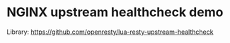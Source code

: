 # NGINX upstream healthcheck demo

Library: https://github.com/openresty/lua-resty-upstream-healthcheck
